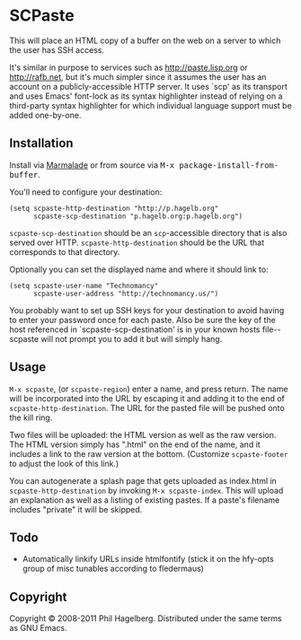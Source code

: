 # SCPaste

This will place an HTML copy of a buffer on the web on a server to
which the user has SSH access.

It's similar in purpose to services such as http://paste.lisp.org or
http://rafb.net, but it's much simpler since it assumes the user has
an account on a publicly-accessible HTTP server. It uses `scp' as
its transport and uses Emacs' font-lock as its syntax highlighter
instead of relying on a third-party syntax highlighter for which
individual language support must be added one-by-one.

## Installation

Install via [Marmalade](http://marmalade-repo.org) or from source via
<tt>M-x package-install-from-buffer</tt>.

You'll need to configure your destination:

    (setq scpaste-http-destination "http://p.hagelb.org"
          scpaste-scp-destination "p.hagelb.org:p.hagelb.org")

`scpaste-scp-destination` should be an `scp`-accessible directory that
is also served over HTTP. `scpaste-http-destination` should be the URL
that corresponds to that directory.

Optionally you can set the displayed name and where it should link to:

    (setq scpaste-user-name "Technomancy"
          scpaste-user-address "http://technomancy.us/")

You probably want to set up SSH keys for your destination to avoid
having to enter your password once for each paste. Also be sure the
key of the host referenced in `scpaste-scp-destination' is in your
known hosts file--scpaste will not prompt you to add it but will
simply hang.

## Usage

`M-x scpaste`, (or `scpaste-region`) enter a name, and press
return. The name will be incorporated into the URL by escaping it and
adding it to the end of `scpaste-http-destination`. The URL for the
pasted file will be pushed onto the kill ring.

Two files will be uploaded: the HTML version as well as the raw
version. The HTML version simply has ".html" on the end of the name,
and it includes a link to the raw version at the bottom. (Customize
`scpaste-footer` to adjust the look of this link.)

You can autogenerate a splash page that gets uploaded as index.html
in `scpaste-http-destination` by invoking `M-x scpaste-index`. This
will upload an explanation as well as a listing of existing
pastes. If a paste's filename includes "private" it will be skipped.

## Todo

* Automatically linkify URLs inside htmlfontify (stick it on the
  hfy-opts group of misc tunables according to fledermaus)

## Copyright

Copyright © 2008-2011 Phil Hagelberg. Distributed under the same terms
as GNU Emacs.
